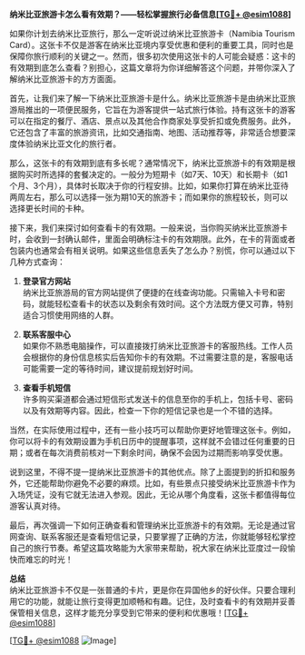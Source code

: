 **纳米比亚旅游卡怎么看有效期？——轻松掌握旅行必备信息[[TG💪+ @esim1088](https://t.me/s/esim1088)]**

如果你计划去纳米比亚旅行，那么一定听说过纳米比亚旅游卡（Namibia Tourism Card）。这张卡不仅是游客在纳米比亚境内享受优惠和便利的重要工具，同时也是保障你旅行顺利的关键之一。然而，很多初次使用这张卡的人可能会疑惑：这卡的有效期到底怎么查看？别担心，这篇文章将为你详细解答这个问题，并带你深入了解纳米比亚旅游卡的方方面面。

首先，让我们来了解一下纳米比亚旅游卡是什么。纳米比亚旅游卡是由纳米比亚旅游局推出的一项便民服务，它旨在为游客提供一站式旅行体验。持有这张卡的游客可以在指定的餐厅、酒店、景点以及其他合作商家处享受折扣或免费服务。此外，它还包含了丰富的旅游资讯，比如交通指南、地图、活动推荐等，非常适合想要深度体验纳米比亚文化的旅行者。

那么，这张卡的有效期到底有多长呢？通常情况下，纳米比亚旅游卡的有效期是根据购买时所选择的套餐决定的。一般分为短期卡（如7天、10天）和长期卡（如1个月、3个月），具体时长取决于你的行程安排。比如，如果你打算在纳米比亚待两周左右，那么可以选择一张为期10天的旅游卡；而如果你的旅程较长，则可以选择更长时间的卡种。

接下来，我们来探讨如何查看卡的有效期。一般来说，当你购买纳米比亚旅游卡时，会收到一封确认邮件，里面会明确标注卡的有效期限。此外，在卡的背面或者包装内也通常会有相关说明。如果这些信息丢失了怎么办？别慌，你可以通过以下几种方式查询：

1. **登录官方网站**  
   纳米比亚旅游局的官方网站提供了便捷的在线查询功能。只需输入卡号和密码，就能轻松查看卡的状态以及剩余有效时间。这个方法既方便又可靠，特别适合习惯使用网络的人群。

2. **联系客服中心**  
   如果你不熟悉电脑操作，可以直接拨打纳米比亚旅游卡的客服热线。工作人员会根据你的身份信息核实后告知你卡的有效期。不过需要注意的是，客服电话可能需要一定的等待时间，建议提前规划好时间。

3. **查看手机短信**  
   许多购买渠道都会通过短信形式发送卡的信息至你的手机上，包括卡号、密码以及有效期等内容。因此，检查一下你的短信记录也是一个不错的选择。

当然，在实际使用过程中，还有一些小技巧可以帮助你更好地管理这张卡。例如，你可以将卡的有效期设置为手机日历中的提醒事项，这样就不会错过任何重要的日期；或者在每次消费前核对一下剩余时间，确保不会因为过期而影响享受优惠。

说到这里，不得不提一提纳米比亚旅游卡的其他优点。除了上面提到的折扣和服务外，它还能帮助你避免不必要的麻烦。比如，有些景点只接受纳米比亚旅游卡作为入场凭证，没有它就无法进入参观。因此，无论从哪个角度看，这张卡都值得每位游客认真对待。

最后，再次强调一下如何正确查看和管理纳米比亚旅游卡的有效期。无论是通过官网查询、联系客服还是查看短信记录，只要掌握了正确的方法，你就能够轻松掌控自己的旅行节奏。希望这篇攻略能为大家带来帮助，祝大家在纳米比亚度过一段愉快而难忘的时光！

**总结**  
纳米比亚旅游卡不仅是一张普通的卡片，更是你在异国他乡的好伙伴。只要合理利用它的功能，就能让旅行变得更加顺畅和有趣。记住，及时查看卡的有效期并妥善保管相关信息，这样才能充分享受到它带来的便利和优惠哦！[[TG💪+ @esim1088](https://t.me/s/esim1088)] 

[[TG💪+ @esim1088](https://t.me/s/esim1088) ![Image](https://i.postimg.cc/4NQfJmqS/Snipaste-2025-05-13-00-14-12.png)]